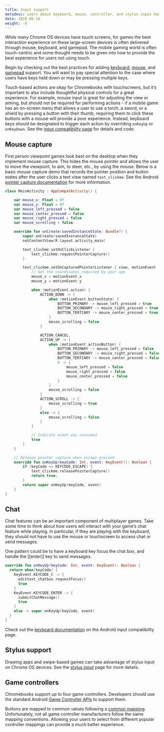 ```yaml
---
title: Input support
metadesc: Learn about keyboard, mouse, controller, and stylus input handling.
date: 2020-06-16
weight: -8
---
```


While many Chrome OS devices have touch screens, for games the best interaction experience on these large-screen devices is often delivered through mouse, keyboard, and gamepad. The mobile gaming world is often touch-centric and some thought needs to be given into how to provide the best experience for users not using touch.

Begin by checking out the best practices for adding [keyboard](/{{locale.code}}/android/input-compatibility#keyboard), [mouse](/{{locale.code}}/android/input-compatibility#mouse-and-touchpad-support), and [gamepad](/{{locale.code}}/android/input-compatibility#gamepads) support. You will want to pay special attention to the case where users have keys held down or may be pressing multiple keys.

Touch-based actions are okay for Chromebooks with touchscreens, but it’s important to also include thoughtful physical controls for a great experience. For example, mouse input is great for adjusting the view or aiming, but should not be required for performing actions - if a mobile game has an on-screen menu that allows a user to use a torch, a sword, or a shield by pressing a button with their thumb, requiring them to click these buttons with a mouse will provide a poor experience. Instead, keyboard keys should be designated to trigger each action by overriding `onKeyUp` or `onKeyDown`. See the [input compatibility page](/{{locale.code}}/android/input-compatibility) for details and code.

## Mouse capture

First person viewpoint games look best on the desktop when they implement mouse capture. This hides the mouse pointer and allows the user to move the viewpoint, to aim, to steer, etc., by using the mouse. Below is a basic mouse capture demo that records the pointer position and button states after the user clicks a text view named `text_clickme`. See the Android [pointer capture documentation](https://developer.android.com/training/gestures/movement#pointer-capture) for more information.

```kotlin
class MainActivity : AppCompatActivity() {

    var mouse_x: Float = 0f
    var mouse_y: Float = 0f
    var mouse_left_pressed = false
    var mouse_center_pressed = false
    var mouse_right_pressed = false
    var mouse_scrolling = false

    override fun onCreate(savedInstanceState: Bundle?) {
        super.onCreate(savedInstanceState)
        setContentView(R.layout.activity_main)

        text_clickme.setOnClickListener {
            text_clickme.requestPointerCapture()
        }

        text_clickme.setOnCapturedPointerListener { view, motionEvent ->
            // Get the coordinates required by your app
            mouse_x = motionEvent.x
            mouse_y = motionEvent.y

            when (motionEvent.action) {
                ACTION_DOWN -> {
                    when (motionEvent.buttonState) {
                        BUTTON_PRIMARY -> mouse_left_pressed = true
                        BUTTON_SECONDARY -> mouse_right_pressed = true
                        BUTTON_TERTIARY -> mouse_center_pressed = true
                    }
                    mouse_scrolling = false
                }

                ACTION_CANCEL,
                ACTION_UP -> {
                    when (motionEvent.actionButton) {
                        BUTTON_PRIMARY -> mouse_left_pressed = false
                        BUTTON_SECONDARY -> mouse_right_pressed = false
                        BUTTON_TERTIARY -> mouse_center_pressed = false
                        0 -> {
                            mouse_left_pressed = false
                            mouse_right_pressed = false
                            mouse_center_pressed = false
                        }
                    }
                    mouse_scrolling = false
                }
                ACTION_SCROLL -> {
                    mouse_scrolling = true
                }
                else -> {
                    mouse_scrolling = false
                }
            }

            // Indicate event was consumed
            true
        }
    }

    // Release pointer capture when escape pressed
    override fun onKeyUp(keyCode: Int, event: KeyEvent?): Boolean {
        if (keyCode == KEYCODE_ESCAPE) {
            text_clickme.releasePointerCapture()
            return true;
        }
        return super.onKeyUp(keyCode, event)
    }
}
```

## Chat

Chat features can be an important component of multiplayer games. Take some time to think about how users will interact with your game’s chat feature while playing. In particular, if they are playing with the keyboard, they should not have to use the mouse or touchscreen to access chat or send messages.

One pattern could be to have a keyboard key focus the chat box, and handle the [[enter]] key to send messages.

```kotlin
override fun onKeyUp(keyCode: Int, event: KeyEvent): Boolean {
  return when(keyCode) {
    KeyEvent.KEYCODE_C -> {
      edittext_chatbox.requestFocus()
      true
    }
    KeyEvent.KEYCODE_ENTER -> {
      submitChatMessage()
      true
    }
    else -> super.onKeyUp(keyCode, event)
  }
}
```

Check out the [keyboard documentation](/{{locale.code}}/android/input-compatibility#keyboard) on the Android input compatibility page.

## Stylus support

Drawing apps and swipe-based games can take advantage of stylus input on Chrome OS devices. See the [stylus input](/{{locale.code}}/android/input-compatibility#stylus) page for more details.

## Game controllers

Chromebooks support up to four game controllers. Developers should use the standard Android [Game Controller APIs](https://developer.android.com/training/game-controllers) to support them.

Buttons are mapped to common values following a [common mapping](https://developer.android.com/training/game-controllers/controller-input#button). Unfortunately, not all game controller manufacturers follow the same mapping conventions. Allowing your users to select from different popular controller mappings can provide a much better experience.
